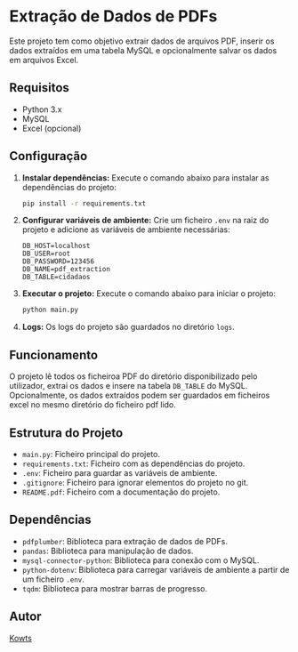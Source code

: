 # Extração de Dados de PDFs

Este projeto tem como objetivo extrair dados de arquivos PDF, inserir os dados extraídos em uma tabela MySQL e opcionalmente salvar os dados em arquivos Excel.

## Requisitos

- Python 3.x
- MySQL
- Excel (opcional)

## Configuração

1. **Instalar dependências:**
   Execute o comando abaixo para instalar as dependências do projeto:
   ```bash
   pip install -r requirements.txt
   ```
2. **Configurar variáveis de ambiente:**
   Crie um ficheiro `.env` na raiz do projeto e adicione as variáveis de ambiente necessárias:
   ```env
   DB_HOST=localhost
   DB_USER=root
   DB_PASSWORD=123456
   DB_NAME=pdf_extraction
   DB_TABLE=cidadaos
   ```
3. **Executar o projeto:**
   Execute o comando abaixo para iniciar o projeto:
   ```bash
   python main.py
   ```
4. **Logs:**
   Os logs do projeto são guardados no diretório `logs`.

## Funcionamento

O projeto lê todos os ficheiroa PDF do diretório disponibilizado pelo utilizador, extrai os dados e insere na tabela `DB_TABLE` do MySQL. Opcionalmente, os dados extraídos podem ser guardados em ficheiros excel no mesmo diretório do ficheiro pdf lido.

## Estrutura do Projeto

- `main.py`: Ficheiro principal do projeto.
- `requirements.txt`: Ficheiro com as dependências do projeto.
- `.env`: Ficheiro para guardar as variáveis de ambiente.
- `.gitignore`: Ficheiro para ignorar elementos do projeto no git.
- `README.pdf`: Ficheiro com a documentação do projeto.

## Dependências

- `pdfplumber`: Biblioteca para extração de dados de PDFs.
- `pandas`: Biblioteca para manipulação de dados.
- `mysql-connector-python`: Biblioteca para conexão com o MySQL.
- `python-dotenv`: Biblioteca para carregar variáveis de ambiente a partir de um ficheiro `.env`.
- `tqdm`: Biblioteca para mostrar barras de progresso.

## Autor

[Kowts](https://github.com/Kowts/)
